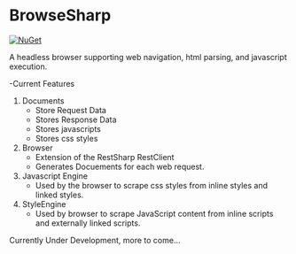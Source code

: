 # BrowseSharp
[![NuGet](https://img.shields.io/nuget/v/BrowseSharp.svg)](https://www.nuget.org/packages/BrowseSharp)

A headless browser supporting web navigation, html parsing, and javascript execution.

-Current Features
1. Documents
	* Store Request Data
	* Stores Response Data
	* Stores javascripts
	* Stores css styles
2. Browser
	* Extension of the RestSharp RestClient
	* Generates Docuements for each web request.
3. Javascript Engine
	* Used by the browser to scrape css styles from inline styles and linked styles.
4. StyleEngine
 	* Used by browser to scrape JavaScript content from inline scripts and externally linked scripts.
 	
Currently Under Development, more to come...

